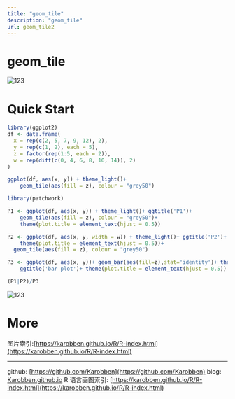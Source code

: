 ```yaml
---
title: "geom_tile"
description: "geom_tile"
url: geom_tile2
---
```

# geom_tile

![123](https://i.loli.net/2020/06/19/LMu2I1oNXgAas8Z.png)
<a name="6qOmi"></a>
# Quick Start
```r
library(ggplot2)
df <- data.frame(
  x = rep(c(2, 5, 7, 9, 12), 2),
  y = rep(c(1, 2), each = 5),
  z = factor(rep(1:5, each = 2)),
  w = rep(diff(c(0, 4, 6, 8, 10, 14)), 2)
)

ggplot(df, aes(x, y)) + theme_light()+
	geom_tile(aes(fill = z), colour = "grey50")
```


```r
library(patchwork)

P1 <- ggplot(df, aes(x, y)) + theme_light()+ ggtitle('P1')+
	geom_tile(aes(fill = z), colour = "grey50")+
	theme(plot.title = element_text(hjust = 0.5))

P2 <- ggplot(df, aes(x, y, width = w)) + theme_light()+ ggtitle('P2')+
	theme(plot.title = element_text(hjust = 0.5))+
  geom_tile(aes(fill = z), colour = "grey50")

P3 <- ggplot(df, aes(x, y))+ geom_bar(aes(fill=z),stat='identity')+ theme_light()+
	ggtitle('bar plot')+ theme(plot.title = element_text(hjust = 0.5))

(P1|P2)/P3
```
![123](https://i.loli.net/2020/06/19/PcxGrAlsdTS9Mn2.png)

<a name="FG8Ad"></a>
# More
图片索引:[https://karobben.github.io/R/R-index.html](https://karobben.github.io/R/R-index.html)




---
github: [https://github.com/Karobben](https://github.com/Karobben)
blog: [Karobben.github.io](http://Karobben.github.io)
R 语言画图索引: [https://karobben.github.io/R/R-index.html](https://karobben.github.io/R/R-index.html)
